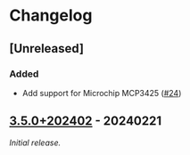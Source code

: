 # Changelog


## [Unreleased]

### Added

- Add support for Microchip MCP3425 ([#24](https://github.com/catie-aq/zephyr_6tron-manifest/issues/24))


## [3.5.0+202402] - 20240221

_Initial release._

[3.5.0+202402]: https://github.com/catie-aq/zephyr_6tron-manifest/releases/tag/v3.5.0+202402
